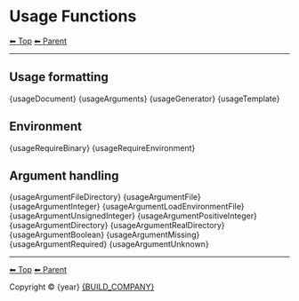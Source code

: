 # Usage Functions

<!-- TEMPLATE header 2 -->
[⬅ Top](index.md) [⬅ Parent ](../index.md)
<hr />

## Usage formatting

{usageDocument}
{usageArguments}
{usageGenerator}
{usageTemplate}

## Environment

{usageRequireBinary}
{usageRequireEnvironment}

## Argument handling

{usageArgumentFileDirectory}
{usageArgumentFile}
{usageArgumentInteger}
{usageArgumentLoadEnvironmentFile}
{usageArgumentUnsignedInteger}
{usageArgumentPositiveInteger}
{usageArgumentDirectory}
{usageArgumentRealDirectory}
{usageArgumentBoolean}
{usageArgumentMissing}
{usageArgumentRequired}
{usageArgumentUnknown}

<!-- TEMPLATE footer 5 -->
<hr />

[⬅ Top](index.md) [⬅ Parent ](../index.md)

Copyright &copy; {year} [{BUILD_COMPANY}]({BUILD_COMPANY_LINK}{title})
